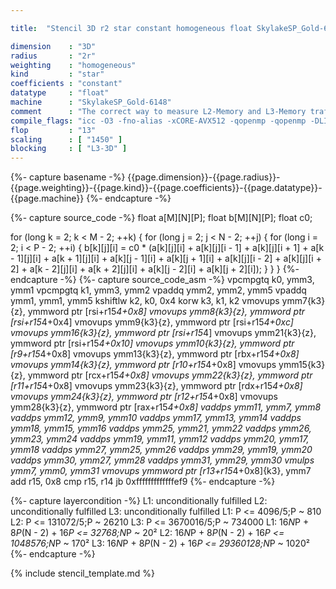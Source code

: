 ```yaml
---

title:  "Stencil 3D r2 star constant homogeneous float SkylakeSP_Gold-6148"

dimension    : "3D"
radius       : "2r"
weighting    : "homogeneous"
kind         : "star"
coefficients : "constant"
datatype     : "float"
machine      : "SkylakeSP_Gold-6148"
comment      : "The correct way to measure L2-Memory and L3-Memory traffic is unknown, hence the prediction by kerncraft is less accurate."
compile_flags: "icc -O3 -fno-alias -xCORE-AVX512 -qopenmp -qopenmp -DLIKWID_PERFMON -Ilikwid-4.3.3/include -Llikwid-4.3.3/lib -Iheaders/dummy.c stencil_compilable.c -o stencil -llikwid"
flop         : "13"
scaling      : [ "1450" ]
blocking     : [ "L3-3D" ]
---
```


{%- capture basename -%}
{{page.dimension}}-{{page.radius}}-{{page.weighting}}-{{page.kind}}-{{page.coefficients}}-{{page.datatype}}-{{page.machine}}
{%- endcapture -%}

{%- capture source_code -%}
float a[M][N][P];
float b[M][N][P];
float c0;

for (long k = 2; k < M - 2; ++k) {
  for (long j = 2; j < N - 2; ++j) {
    for (long i = 2; i < P - 2; ++i) {
      b[k][j][i] =
          c0 * (a[k][j][i] + a[k][j][i - 1] + a[k][j][i + 1] +
                a[k - 1][j][i] + a[k + 1][j][i] + a[k][j - 1][i] +
                a[k][j + 1][i] + a[k][j][i - 2] + a[k][j][i + 2] +
                a[k - 2][j][i] + a[k + 2][j][i] + a[k][j - 2][i] +
                a[k][j + 2][i]);
    }
  }
}
{%- endcapture -%}
{%- capture source_code_asm -%}
vpcmpgtq k0, ymm3, ymm1
vpcmpgtq k1, ymm3, ymm2
vpaddq ymm2, ymm2, ymm5
vpaddq ymm1, ymm1, ymm5
kshiftlw k2, k0, 0x4
korw k3, k1, k2
vmovups ymm7{k3}{z}, ymmword ptr [rsi+r15*4+0x8]
vmovups ymm8{k3}{z}, ymmword ptr [rsi+r15*4+0x4]
vmovups ymm9{k3}{z}, ymmword ptr [rsi+r15*4+0xc]
vmovups ymm16{k3}{z}, ymmword ptr [rsi+r15*4]
vmovups ymm21{k3}{z}, ymmword ptr [rsi+r15*4+0x10]
vmovups ymm10{k3}{z}, ymmword ptr [r9+r15*4+0x8]
vmovups ymm13{k3}{z}, ymmword ptr [rbx+r15*4+0x8]
vmovups ymm14{k3}{z}, ymmword ptr [r10+r15*4+0x8]
vmovups ymm15{k3}{z}, ymmword ptr [rcx+r15*4+0x8]
vmovups ymm22{k3}{z}, ymmword ptr [r11+r15*4+0x8]
vmovups ymm23{k3}{z}, ymmword ptr [rdx+r15*4+0x8]
vmovups ymm24{k3}{z}, ymmword ptr [r12+r15*4+0x8]
vmovups ymm28{k3}{z}, ymmword ptr [rax+r15*4+0x8]
vaddps ymm11, ymm7, ymm8
vaddps ymm12, ymm9, ymm10
vaddps ymm17, ymm13, ymm14
vaddps ymm18, ymm15, ymm16
vaddps ymm25, ymm21, ymm22
vaddps ymm26, ymm23, ymm24
vaddps ymm19, ymm11, ymm12
vaddps ymm20, ymm17, ymm18
vaddps ymm27, ymm25, ymm26
vaddps ymm29, ymm19, ymm20
vaddps ymm30, ymm27, ymm28
vaddps ymm31, ymm29, ymm30
vmulps ymm7, ymm0, ymm31
vmovups ymmword ptr [r13+r15*4+0x8]{k3}, ymm7
add r15, 0x8
cmp r15, r14
jb 0xfffffffffffffef9
{%- endcapture -%}

{%- capture layercondition -%}
L1: unconditionally fulfilled
L2: unconditionally fulfilled
L3: unconditionally fulfilled
L1: P <= 4096/5;P ~ 810
L2: P <= 131072/5;P ~ 26210
L3: P <= 3670016/5;P ~ 734000
L1: 16*N*P + 8*P*(N - 2) + 16*P <= 32768;N*P ~ 20²
L2: 16*N*P + 8*P*(N - 2) + 16*P <= 1048576;N*P ~ 170²
L3: 16*N*P + 8*P*(N - 2) + 16*P <= 29360128;N*P ~ 1020²
{%- endcapture -%}

{% include stencil_template.md %}
